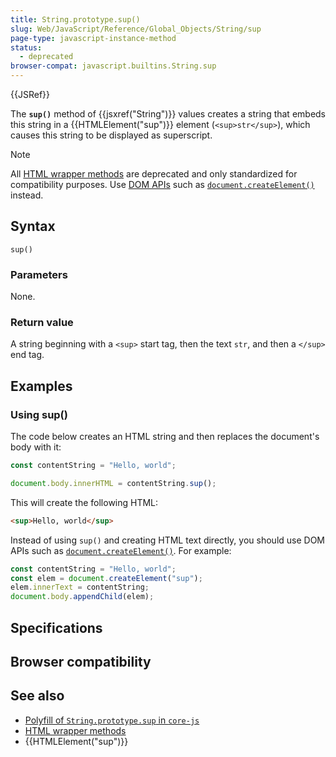 ```yaml
---
title: String.prototype.sup()
slug: Web/JavaScript/Reference/Global_Objects/String/sup
page-type: javascript-instance-method
status:
  - deprecated
browser-compat: javascript.builtins.String.sup
---
```


{{JSRef}} 

The **`sup()`** method of {{jsxref("String")}} values creates a string that embeds this string in a {{HTMLElement("sup")}} element (`<sup>str</sup>`), which causes this string to be displayed as superscript.

> [!NOTE]
> All [HTML wrapper methods](/Web/JavaScript/Reference/Global_Objects/String#html_wrapper_methods) are deprecated and only standardized for compatibility purposes. Use [DOM APIs](/Web/API/Document_Object_Model) such as [`document.createElement()`](/Web/API/Document/createElement) instead.

## Syntax

```js-nolint
sup()
```

### Parameters

None.

### Return value

A string beginning with a `<sup>` start tag, then the text `str`, and then a `</sup>` end tag.

## Examples

### Using sup()

The code below creates an HTML string and then replaces the document's body with it:

```js
const contentString = "Hello, world";

document.body.innerHTML = contentString.sup();
```

This will create the following HTML:

```html
<sup>Hello, world</sup>
```

Instead of using `sup()` and creating HTML text directly, you should use DOM APIs such as [`document.createElement()`](/Web/API/Document/createElement). For example:

```js
const contentString = "Hello, world";
const elem = document.createElement("sup");
elem.innerText = contentString;
document.body.appendChild(elem);
```

## Specifications



## Browser compatibility



## See also

- [Polyfill of `String.prototype.sup` in `core-js`](https://github.com/zloirock/core-js#ecmascript-string-and-regexp)
- [HTML wrapper methods](/Web/JavaScript/Reference/Global_Objects/String#html_wrapper_methods)
- {{HTMLElement("sup")}}
